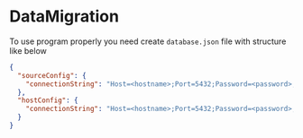 # DataMigration

To use program properly you need create `database.json` file with structure like below
```json
{
  "sourceConfig": {
    "connectionString": "Host=<hostname>;Port=5432;Password=<password>;Username=<username>;Database=<db name>"
  },
  "hostConfig": {
    "connectionString": "Host=<hostname>;Port=5432;Password=<password>;Username=<username>;Database=<db name>"
  }
}
```
